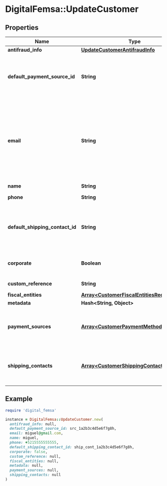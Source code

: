# DigitalFemsa::UpdateCustomer

## Properties

| Name | Type | Description | Notes |
| ---- | ---- | ----------- | ----- |
| **antifraud_info** | [**UpdateCustomerAntifraudInfo**](UpdateCustomerAntifraudInfo.md) |  | [optional] |
| **default_payment_source_id** | **String** | It is a parameter that allows to identify in the response, the Femsa ID of a payment method (payment_id) | [optional] |
| **email** | **String** | An email address is a series of customizable characters followed by a universal Internet symbol, the at symbol (@), the name of a host server, and a web domain ending (.mx, .com, .org, . net, etc). | [optional] |
| **name** | **String** | Client&#39;s name | [optional] |
| **phone** | **String** | Is the customer&#39;s phone number | [optional] |
| **default_shipping_contact_id** | **String** | It is a parameter that allows to identify in the response, the Femsa ID of the shipping address (shipping_contact) | [optional] |
| **corporate** | **Boolean** | It is a value that allows identifying if the email is corporate or not. | [optional][default to false] |
| **custom_reference** | **String** | It is an undefined value. | [optional] |
| **fiscal_entities** | [**Array&lt;CustomerFiscalEntitiesRequest&gt;**](CustomerFiscalEntitiesRequest.md) |  | [optional] |
| **metadata** | **Hash&lt;String, Object&gt;** |  | [optional] |
| **payment_sources** | [**Array&lt;CustomerPaymentMethodsRequest&gt;**](CustomerPaymentMethodsRequest.md) | Contains details of the payment methods that the customer has active or has used in Femsa | [optional] |
| **shipping_contacts** | [**Array&lt;CustomerShippingContacts&gt;**](CustomerShippingContacts.md) | Contains the detail of the shipping addresses that the client has active or has used in Femsa | [optional] |

## Example

```ruby
require 'digital_femsa'

instance = DigitalFemsa::UpdateCustomer.new(
  antifraud_info: null,
  default_payment_source_id: src_1a2b3c4d5e6f7g8h,
  email: miguel@gmail.com,
  name: miguel,
  phone: +5215555555555,
  default_shipping_contact_id: ship_cont_1a2b3c4d5e6f7g8h,
  corporate: false,
  custom_reference: null,
  fiscal_entities: null,
  metadata: null,
  payment_sources: null,
  shipping_contacts: null
)
```


